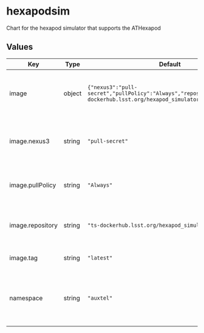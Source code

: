 # hexapodsim

Chart for the hexapod simulator that supports the ATHexapod

## Values

| Key | Type | Default | Description |
|-----|------|---------|-------------|
| image | object | `{"nexus3":"pull-secret","pullPolicy":"Always","repository":"ts-dockerhub.lsst.org/hexapod_simulator","tag":"latest"}` | This section holds the configuration of the container image |
| image.nexus3 | string | `"pull-secret"` | The tag name for the Nexus3 Docker repository secrets |
| image.pullPolicy | string | `"Always"` | The policy to apply when pulling an image for deployment |
| image.repository | string | `"ts-dockerhub.lsst.org/hexapod_simulator"` | The Docker registry name of the container image |
| image.tag | string | `"latest"` | The tag of the container image |
| namespace | string | `"auxtel"` | This is the namespace in which the hexapod controller simulator will be placed |
